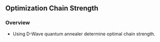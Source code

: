## Optimization Chain Strength

###  Overview
- Using D-Wave quantum annealer determine optimal chain strength.
